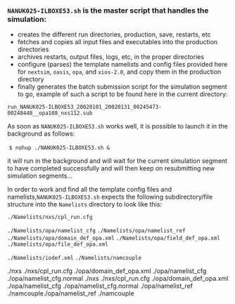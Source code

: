 

### ``NANUK025-ILBOXE53.sh`` is the master script that handles the simulation:

-  creates the different run directories, production, save, restarts, etc
-  fetches and copies all input files and executables into the production directories
-  archives restarts, output files, logs, etc, in the proper directories
-  configure (parses) the template namelists and config files provided here for ``nextsim``,  ``oasis``,  ``opa``, and   ``xios-2.0``, and copy them in the production directory
-  finally generates the batch submission script for the simulation segment to go, example of such a script to be found here in the current directory: 

``run_NANUK025-ILBOXE53_20020101_20020131_00245473-00248448__opa108_nxs112.sub``

As soon as ``NANUK025-ILBOXE53.sh`` works well, it is possible to launch it in the background as follows:

​             `$ nohup ./NANUK025-ILBOXE53.sh &` 

it will run in the background and will wait for the current simulation segment to have completed successfully and will then keep on resubmitting new simulation segments... 

In order to work and find all the template config files and namelists,``NANUK025-ILBOXE53.sh`` expects the following subdirectory/file structure into the `Namelists` directory to look like this:

`./Namelists/nxs/cpl_run.cfg` 

`./Namelists/opa/namelist_cfg` 
`./Namelists/opa/namelist_ref` 
`./Namelists/opa/domain_def_opa.xml` 
`./Namelists/opa/field_def_opa.xml` 
`./Namelists/opa/file_def_opa.xml` 

`./Namelists/iodef.xml` 
`./Namelists/namcouple`







./nxs 
./nxs/cpl_run.cfg 
./opa/domain_def_opa.xml 
./opa/namelist_cfg 
./opa/namelist_cfg.normal ./nxs 
./nxs/cpl_run.cfg 
./opa/domain_def_opa.xml 
./opa/namelist_cfg 
./opa/namelist_cfg.normal 
./opa/namelist_ref 
./namcouple./opa/namelist_ref 
./namcouple

